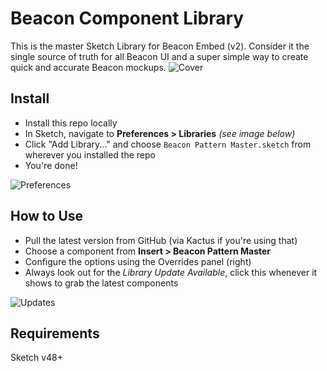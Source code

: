 # Beacon Component Library
This is the master Sketch Library for Beacon Embed (v2). Consider it the single source of truth for all Beacon UI and a super simple way to create quick and accurate Beacon mockups.
![Cover](https://d1ax1i5f2y3x71.cloudfront.net/items/1S45201N0m1I2G0W1y33/cover.jpg)

## Install
- Install this repo locally
- In Sketch, navigate to **Preferences > Libraries** *(see image below)*
- Click "Add Library..." and choose `Beacon Pattern Master.sketch` from wherever you installed the repo
- You're done!

![Preferences](https://d1ax1i5f2y3x71.cloudfront.net/items/392y2N041c142P3e3h1g/prefs.jpeg?X-CloudApp-Visitor-Id=1eebed1b0cc6d11e5a26c5bbfc37f402&v=24f9a7a2)

## How to Use
- Pull the latest version from GitHub (via Kactus if you're using that)
- Choose a component from **Insert > Beacon Pattern Master**
- Configure the options using the Overrides panel (right)
- Always look out for the *Library Update Available*, click this whenever it shows to grab the latest components

![Updates](https://d1ax1i5f2y3x71.cloudfront.net/items/1W232c1H0U0J3L0j1w1l/Screen%20Shot%202017-12-15%20at%2010.22.56%20am.png)

## Requirements
Sketch v48+
